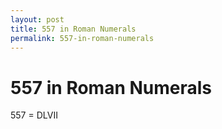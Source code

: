 ```yaml
---
layout: post
title: 557 in Roman Numerals
permalink: 557-in-roman-numerals
---
```


# 557 in Roman Numerals

557 = DLVII
